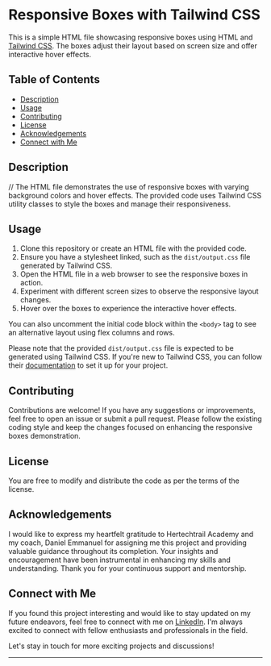 # Responsive Boxes with Tailwind CSS

This is a simple HTML file showcasing responsive boxes using HTML and [Tailwind CSS](https://tailwindcss.com/). The boxes adjust their layout based on screen size and offer interactive hover effects.

## Table of Contents

- [Description](#description)
- [Usage](#usage)
- [Contributing](#contributing)
- [License](#license)
- [Acknowledgements](#acknowledgements)
- [Connect with Me](#Connect)

## Description
//
The HTML file demonstrates the use of responsive boxes with varying background colors and hover effects. The provided code uses Tailwind CSS utility classes to style the boxes and manage their responsiveness.

## Usage

1. Clone this repository or create an HTML file with the provided code.
2. Ensure you have a stylesheet linked, such as the `dist/output.css` file generated by Tailwind CSS.
3. Open the HTML file in a web browser to see the responsive boxes in action.
4. Experiment with different screen sizes to observe the responsive layout changes.
5. Hover over the boxes to experience the interactive hover effects.

You can also uncomment the initial code block within the `<body>` tag to see an alternative layout using flex columns and rows.

Please note that the provided `dist/output.css` file is expected to be generated using Tailwind CSS. If you're new to Tailwind CSS, you can follow their [documentation](https://tailwindcss.com/docs/installation) to set it up for your project.

## Contributing

Contributions are welcome! If you have any suggestions or improvements, feel free to open an issue or submit a pull request. Please follow the existing coding style and keep the changes focused on enhancing the responsive boxes demonstration.

## License

You are free to modify and distribute the code as per the terms of the license.

## Acknowledgements

I would like to express my heartfelt gratitude to Hertechtrail Academy and my coach, Daniel Emmanuel for assigning me this project and providing valuable guidance throughout its completion. Your insights and encouragement have been instrumental in enhancing my skills and understanding. Thank you for your continuous support and mentorship.

## Connect with Me

If you found this project interesting and would like to stay updated on my future endeavors, feel free to connect with me on [LinkedIn](https://www.linkedin.com/in/pipeloluwa-aremo-443855253). I'm always excited to connect with fellow enthusiasts and professionals in the field.

Let's stay in touch for more exciting projects and discussions!

---

